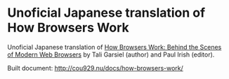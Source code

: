 Unoficial Japanese translation of How Browsers Work
===================================================================

Unoficial Japanese translation of [How Browsers Work: Behind the Scenes of Modern Web Browsers](http://www.html5rocks.com/en/tutorials/internals/howbrowserswork/)
by Tali Garsiel (author) and Paul Irish (editor).

Built document: http://cou929.nu/docs/how-browsers-work/
